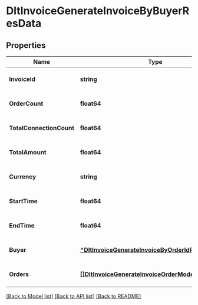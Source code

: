 # DltInvoiceGenerateInvoiceByBuyerResData

## Properties
Name | Type | Description | Notes
------------ | ------------- | ------------- | -------------
**InvoiceId** | **string** |  | [optional] [default to null]
**OrderCount** | **float64** |  | [optional] [default to null]
**TotalConnectionCount** | **float64** |  | [optional] [default to null]
**TotalAmount** | **float64** |  | [optional] [default to null]
**Currency** | **string** |  | [optional] [default to null]
**StartTime** | **float64** |  | [optional] [default to null]
**EndTime** | **float64** |  | [optional] [default to null]
**Buyer** | [***DltInvoiceGenerateInvoiceByOrderIdResDataBuyer**](dltInvoiceGenerateInvoiceByOrderIdRes_data_buyer.md) |  | [optional] [default to null]
**Orders** | [**[]DltInvoiceGenerateInvoiceOrderModel**](dltInvoiceGenerateInvoiceOrderModel.md) |  | [optional] [default to null]

[[Back to Model list]](../README.md#documentation-for-models) [[Back to API list]](../README.md#documentation-for-api-endpoints) [[Back to README]](../README.md)

